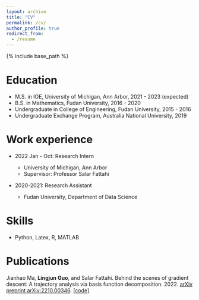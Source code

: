 ```yaml
---
layout: archive
title: "CV"
permalink: /cv/
author_profile: true
redirect_from:
  - /resume
---
```


{% include base_path %}

Education
======
* M.S. in IOE, University of Michigan, Ann Arbor, 2021 - 2023 (expected)
* B.S. in Mathematics, Fudan University, 2016 - 2020
* Undergraduate in College of Engineering, Fudan University, 2015 - 2016
* Undergraduate Exchange Program, Australia National University, 2019

Work experience
======
* 2022 Jan - Oct: Research Intern
  * University of Michigan, Ann Arbor
  * Supervisor: Professor Salar Fattahi

* 2020-2021: Research Assistant
  * Fudan University, Department of Data Science

Skills
======
* Python, Latex, R, MATLAB

Publications
======
Jianhao Ma, <b>Lingjun Guo</b>, and Salar Fattahi. Behind the scenes of gradient descent: A trajectory analysis via basis function decomposition. 2022.
[arXiv preprint arXiv:2210.00346](https://arxiv.org/abs/2210.00346). [[code]](https://github.com/jianhaoma/function-basis-decomposition)
